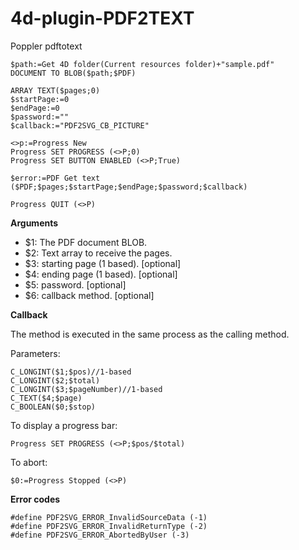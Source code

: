 # 4d-plugin-PDF2TEXT
Poppler pdftotext

```
$path:=Get 4D folder(Current resources folder)+"sample.pdf"
DOCUMENT TO BLOB($path;$PDF)

ARRAY TEXT($pages;0)
$startPage:=0
$endPage:=0
$password:=""
$callback:="PDF2SVG_CB_PICTURE"

<>p:=Progress New 
Progress SET PROGRESS (<>P;0)
Progress SET BUTTON ENABLED (<>P;True)

$error:=PDF Get text ($PDF;$pages;$startPage;$endPage;$password;$callback)

Progress QUIT (<>P)
```

**Arguments**

* $1: The PDF document BLOB.
* $2: Text array to receive the pages.
* $3: starting page (1 based). [optional]
* $4: ending page (1 based). [optional]
* $5: password. [optional]
* $6: callback method. [optional]

**Callback**

The method is executed in the same process as the calling method.

Parameters:

```
C_LONGINT($1;$pos)//1-based
C_LONGINT($2;$total)
C_LONGINT($3;$pageNumber)//1-based
C_TEXT($4;$page)
C_BOOLEAN($0;$stop)
```

To display a progress bar:

```
Progress SET PROGRESS (<>P;$pos/$total)
```

To abort:

```
$0:=Progress Stopped (<>P)
```

**Error codes**

```
#define PDF2SVG_ERROR_InvalidSourceData (-1)
#define PDF2SVG_ERROR_InvalidReturnType (-2)
#define PDF2SVG_ERROR_AbortedByUser (-3)
```
